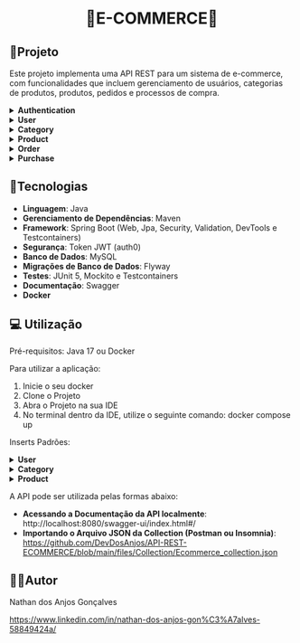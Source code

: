 <h1 align="center"> 🏪E-COMMERCE🏪 </h1>


## 🛒Projeto

Este projeto implementa uma API REST para um sistema de e-commerce, com funcionalidades que incluem gerenciamento de usuários, categorias de produtos, produtos, pedidos e processos de compra.

<details>
<summary><b>Authentication</b></summary>
<img src="files/Images/Authentication.png" alt="Authentication">
</details>

<details>
<summary><b>User</b></summary>
<img src="files/Images/User.png" alt="User">
</details>

<details>
<summary><b>Category</b></summary>
<img src="files/Images/Category.png" alt="Category">
</details>

<details>
<summary><b>Product</b></summary>
<img src="files/Images/Product.png" alt="Product">
</details>

<details>
<summary><b>Order</b></summary>
<img src="files/Images/Order.png" alt="Order">
</details>

<details>
<summary><b>Purchase</b></summary>
<img src="files/Images/Purchase.png" alt="Purchase">
</details>


## 🔧Tecnologias

- **Linguagem**: Java
- **Gerenciamento de Dependências**: Maven
- **Framework**: Spring Boot (Web, Jpa, Security, Validation, DevTools e Testcontainers)
- **Segurança**: Token JWT (auth0)
- **Banco de Dados**: MySQL
- **Migrações de Banco de Dados**: Flyway
- **Testes**: JUnit 5, Mockito e Testcontainers
- **Documentação**: Swagger
- **Docker**

## 💻 Utilização

Pré-requisitos: Java 17 ou Docker

Para utilizar a aplicação:

1. Inicie o seu docker
2. Clone o Projeto 
3. Abra o Projeto na sua IDE
4. No terminal dentro da IDE, utilize o seguinte comando: docker compose up 

Inserts Padrões:

<details>
<summary><b>User</b></summary>
<img src="files/Images/InsertsUser.png" alt="User">
</details>

<details>
<summary><b>Category</b></summary>
<img src="files/Images/InsertsCategory.png" alt="Category">
</details>

<details>
<summary><b>Product</b></summary>
<img src="files/Images/InsertsProduct1.png" alt="Product">
<img src="files/Images/InsertsProduct2.png" alt="Product">
</details>

A API pode ser utilizada pelas formas abaixo:
- **Acessando a Documentação da API localmente**: http://localhost:8080/swagger-ui/index.html#/
- **Importando o Arquivo JSON da Collection (Postman ou Insomnia)**: https://github.com/DevDosAnjos/API-REST-ECOMMERCE/blob/main/files/Collection/Ecommerce_collection.json



## 👨‍💻Autor
Nathan dos Anjos Gonçalves

https://www.linkedin.com/in/nathan-dos-anjos-gon%C3%A7alves-58849424a/
